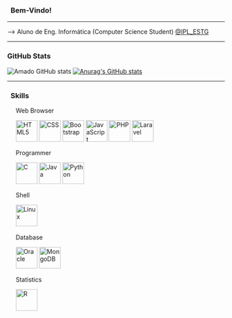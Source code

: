 ### &nbsp; Bem-Vindo!
<hr/>
--> Aluno de Eng. Informática (Computer Science Student) <a href="https://www.ipleiria.pt">@IPL_ESTG</a>

<hr/>

### GitHub Stats

![Amado GitHub stats](https://github-readme-stats.vercel.app/api?username=GuilhAmado2000&show_icons=true&theme=dark)
[![Anurag's GitHub stats](https://github-readme-stats.vercel.app/api?username=GuilhAmado2000)](https://github.com/GuilhAmado2000/github-readme-stats)

<hr/>

### &nbsp; Skills
<div style="display: inline_block">
    <p>&nbsp;&nbsp;&nbsp;&nbsp;&nbsp;Web Browser</p>
    &nbsp;&nbsp;&nbsp;&nbsp;&nbsp;<img src="https://cdn.jsdelivr.net/gh/devicons/devicon/icons/html5/html5-original.svg" alt="HTML5" height="50" />
    <img src="https://cdn.jsdelivr.net/gh/devicons/devicon/icons/css3/css3-original.svg" alt="CSS" height="50" />
    <img src="https://cdn.jsdelivr.net/gh/devicons/devicon/icons/bootstrap/bootstrap-original.svg" alt="Bootstrap" height="50" />
    <img src="https://cdn.jsdelivr.net/gh/devicons/devicon/icons/javascript/javascript-original.svg" alt="JavaScript" height="50" />
    <img src="https://cdn.jsdelivr.net/gh/devicons/devicon/icons/php/php-original.svg" alt="PHP" height="50" />
    <img src="https://cdn.jsdelivr.net/gh/devicons/devicon/icons/laravel/laravel-plain-wordmark.svg" alt="Laravel" height="50" />
    <p>&nbsp;&nbsp;&nbsp;&nbsp;&nbsp;Programmer</p>
    &nbsp;&nbsp;&nbsp;&nbsp;&nbsp;<img src="https://cdn.jsdelivr.net/gh/devicons/devicon/icons/c/c-original.svg" alt="C" height="50" />
    <img src="https://cdn.jsdelivr.net/gh/devicons/devicon/icons/java/java-original.svg" alt="Java" height="50" />
    <img src="https://cdn.jsdelivr.net/gh/devicons/devicon/icons/python/python-original.svg" alt="Python" height="50" />
    <p>&nbsp;&nbsp;&nbsp;&nbsp;&nbsp;Shell</p>
    &nbsp;&nbsp;&nbsp;&nbsp;&nbsp;<img src="https://cdn.jsdelivr.net/gh/devicons/devicon/icons/linux/linux-original.svg" alt="Linux" height="50" />
    <p>&nbsp;&nbsp;&nbsp;&nbsp;&nbsp;Database</p>
    &nbsp;&nbsp;&nbsp;&nbsp;&nbsp;<img src="https://cdn.jsdelivr.net/gh/devicons/devicon/icons/oracle/oracle-original.svg" alt="Oracle" height="50" />
    <img src="https://cdn.jsdelivr.net/gh/devicons/devicon/icons/mongodb/mongodb-original-wordmark.svg" alt="MongoDB" height="50"/>
    <p>&nbsp;&nbsp;&nbsp;&nbsp;&nbsp;Statistics</p>
    &nbsp;&nbsp;&nbsp;&nbsp;&nbsp;<img src="https://cdn.jsdelivr.net/gh/devicons/devicon/icons/r/r-original.svg" alt="R" height="50" />
</div>
